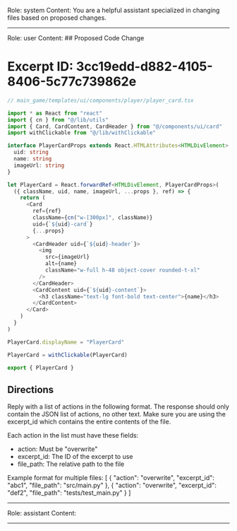 Role: system
Content: You are a helpful assistant specialized in changing files based on proposed changes.
__________________
Role: user
Content: ## Proposed Code Change
# Excerpt ID: 3cc19edd-d882-4105-8406-5c77c739862e
```typescript
// main_game/templates/ui/components/player/player_card.tsx

import * as React from "react"
import { cn } from "@/lib/utils"
import { Card, CardContent, CardHeader } from "@/components/ui/card"
import withClickable from "@/lib/withClickable"

interface PlayerCardProps extends React.HTMLAttributes<HTMLDivElement> {
  uid: string
  name: string
  imageUrl: string
}

let PlayerCard = React.forwardRef<HTMLDivElement, PlayerCardProps>(
  ({ className, uid, name, imageUrl, ...props }, ref) => {
    return (
      <Card 
        ref={ref} 
        className={cn("w-[300px]", className)} 
        uid={`${uid}-card`}
        {...props}
      >
        <CardHeader uid={`${uid}-header`}>
          <img
            src={imageUrl}
            alt={name}
            className="w-full h-48 object-cover rounded-t-xl"
          />
        </CardHeader>
        <CardContent uid={`${uid}-content`}>
          <h3 className="text-lg font-bold text-center">{name}</h3>
        </CardContent>
      </Card>
    )
  }
)

PlayerCard.displayName = "PlayerCard"

PlayerCard = withClickable(PlayerCard)

export { PlayerCard }
```

## Directions
Reply with a list of actions in the following format. The response should only contain the JSON list of actions, no other text.
Make sure you are using the excerpt_id which contains the entire contents of the file.

Each action in the list must have these fields:
- action: Must be "overwrite"
- excerpt_id: The ID of the excerpt to use
- file_path: The relative path to the file

Example format for multiple files:
[
    {
        "action": "overwrite",
        "excerpt_id": "abc1",
        "file_path": "src/main.py"
    },
    {
        "action": "overwrite",
        "excerpt_id": "def2",
        "file_path": "tests/test_main.py"
    }
]
__________________
Role: assistant
Content: 
__________________
